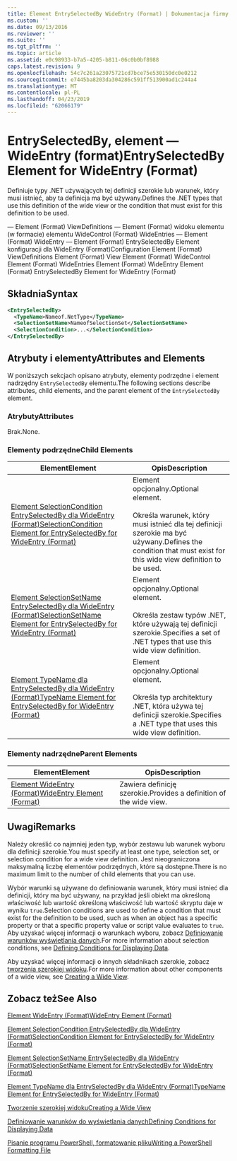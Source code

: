 ```yaml
---
title: Element EntrySelectedBy WideEntry (Format) | Dokumentacja firmy Microsoft
ms.custom: ''
ms.date: 09/13/2016
ms.reviewer: ''
ms.suite: ''
ms.tgt_pltfrm: ''
ms.topic: article
ms.assetid: e0c98933-b7a5-4205-b811-06c0b0bf8988
caps.latest.revision: 9
ms.openlocfilehash: 54c7c261a23075721cd7bce75e530150dc0e0212
ms.sourcegitcommit: e7445ba8203da304286c591ff513900ad1c244a4
ms.translationtype: MT
ms.contentlocale: pl-PL
ms.lasthandoff: 04/23/2019
ms.locfileid: "62066179"
---
```

# <a name="entryselectedby-element-for-wideentry-format"></a><span data-ttu-id="26f3c-102">EntrySelectedBy, element — WideEntry (format)</span><span class="sxs-lookup"><span data-stu-id="26f3c-102">EntrySelectedBy Element for WideEntry (Format)</span></span>

<span data-ttu-id="26f3c-103">Definiuje typy .NET używających tej definicji szerokie lub warunek, który musi istnieć, aby ta definicja ma być używany.</span><span class="sxs-lookup"><span data-stu-id="26f3c-103">Defines the .NET types that use this definition of the wide view or the condition that must exist for this definition to be used.</span></span>

<span data-ttu-id="26f3c-104">— Element (Format) ViewDefinitions — Element (Format) widoku elementu (w formacie) elementu WideControl (Format) WideEntries — Element (Format) WideEntry — Element (Format) EntrySelectedBy Element konfiguracji dla WideEntry (Format)</span><span class="sxs-lookup"><span data-stu-id="26f3c-104">Configuration Element (Format) ViewDefinitions Element (Format) View Element (Format) WideControl Element (Format) WideEntries Element (Format) WideEntry Element (Format) EntrySelectedBy Element for WideEntry (Format)</span></span>

## <a name="syntax"></a><span data-ttu-id="26f3c-105">Składnia</span><span class="sxs-lookup"><span data-stu-id="26f3c-105">Syntax</span></span>

```xml
<EntrySelectedBy>
  <TypeName>Nameof.NetType</TypeName>
  <SelectionSetName>NameofSelectionSet</SelectionSetName>
  <SelectionCondition>...</SelectionCondition>
</EntrySelectedBy>
```

## <a name="attributes-and-elements"></a><span data-ttu-id="26f3c-106">Atrybuty i elementy</span><span class="sxs-lookup"><span data-stu-id="26f3c-106">Attributes and Elements</span></span>

<span data-ttu-id="26f3c-107">W poniższych sekcjach opisano atrybuty, elementy podrzędne i element nadrzędny `EntrySelectedBy` elementu.</span><span class="sxs-lookup"><span data-stu-id="26f3c-107">The following sections describe attributes, child elements, and the parent element of the `EntrySelectedBy` element.</span></span>

### <a name="attributes"></a><span data-ttu-id="26f3c-108">Atrybuty</span><span class="sxs-lookup"><span data-stu-id="26f3c-108">Attributes</span></span>

<span data-ttu-id="26f3c-109">Brak.</span><span class="sxs-lookup"><span data-stu-id="26f3c-109">None.</span></span>

### <a name="child-elements"></a><span data-ttu-id="26f3c-110">Elementy podrzędne</span><span class="sxs-lookup"><span data-stu-id="26f3c-110">Child Elements</span></span>

|<span data-ttu-id="26f3c-111">Element</span><span class="sxs-lookup"><span data-stu-id="26f3c-111">Element</span></span>|<span data-ttu-id="26f3c-112">Opis</span><span class="sxs-lookup"><span data-stu-id="26f3c-112">Description</span></span>|
|-------------|-----------------|
|[<span data-ttu-id="26f3c-113">Element SelectionCondition EntrySelectedBy dla WideEntry (Format)</span><span class="sxs-lookup"><span data-stu-id="26f3c-113">SelectionCondition Element for EntrySelectedBy for WideEntry (Format)</span></span>](./selectioncondition-element-for-entryselectedby-for-widecontrol-format.md)|<span data-ttu-id="26f3c-114">Element opcjonalny.</span><span class="sxs-lookup"><span data-stu-id="26f3c-114">Optional element.</span></span><br /><br /> <span data-ttu-id="26f3c-115">Określa warunek, który musi istnieć dla tej definicji szerokie ma być używany.</span><span class="sxs-lookup"><span data-stu-id="26f3c-115">Defines the condition that must exist for this wide view definition to be used.</span></span>|
|[<span data-ttu-id="26f3c-116">Element SelectionSetName EntrySelectedBy dla WideEntry (Format)</span><span class="sxs-lookup"><span data-stu-id="26f3c-116">SelectionSetName Element for EntrySelectedBy for WideEntry (Format)</span></span>](./selectionsetname-element-for-entryselectedby-for-widecontrol-format.md)|<span data-ttu-id="26f3c-117">Element opcjonalny.</span><span class="sxs-lookup"><span data-stu-id="26f3c-117">Optional element.</span></span><br /><br /> <span data-ttu-id="26f3c-118">Określa zestaw typów .NET, które używają tej definicji szerokie.</span><span class="sxs-lookup"><span data-stu-id="26f3c-118">Specifies a set of .NET types that use this wide view definition.</span></span>|
|[<span data-ttu-id="26f3c-119">Element TypeName dla EntrySelectedBy dla WideEntry (Format)</span><span class="sxs-lookup"><span data-stu-id="26f3c-119">TypeName Element for EntrySelectedBy for WideEntry (Format)</span></span>](./typename-element-for-entryselectedby-for-wideentry-format.md)|<span data-ttu-id="26f3c-120">Element opcjonalny.</span><span class="sxs-lookup"><span data-stu-id="26f3c-120">Optional element.</span></span><br /><br /> <span data-ttu-id="26f3c-121">Określa typ architektury .NET, która używa tej definicji szerokie.</span><span class="sxs-lookup"><span data-stu-id="26f3c-121">Specifies a .NET type that uses this wide view definition.</span></span>|

### <a name="parent-elements"></a><span data-ttu-id="26f3c-122">Elementy nadrzędne</span><span class="sxs-lookup"><span data-stu-id="26f3c-122">Parent Elements</span></span>

|<span data-ttu-id="26f3c-123">Element</span><span class="sxs-lookup"><span data-stu-id="26f3c-123">Element</span></span>|<span data-ttu-id="26f3c-124">Opis</span><span class="sxs-lookup"><span data-stu-id="26f3c-124">Description</span></span>|
|-------------|-----------------|
|[<span data-ttu-id="26f3c-125">Element WideEntry (Format)</span><span class="sxs-lookup"><span data-stu-id="26f3c-125">WideEntry Element (Format)</span></span>](./wideentry-element-for-widecontrol-format.md)|<span data-ttu-id="26f3c-126">Zawiera definicję szerokie.</span><span class="sxs-lookup"><span data-stu-id="26f3c-126">Provides a definition of the wide view.</span></span>|

## <a name="remarks"></a><span data-ttu-id="26f3c-127">Uwagi</span><span class="sxs-lookup"><span data-stu-id="26f3c-127">Remarks</span></span>

<span data-ttu-id="26f3c-128">Należy określić co najmniej jeden typ, wybór zestawu lub warunek wyboru dla definicji szerokie.</span><span class="sxs-lookup"><span data-stu-id="26f3c-128">You must specify at least one type, selection set, or selection condition for a wide view definition.</span></span> <span data-ttu-id="26f3c-129">Jest nieograniczona maksymalną liczbę elementów podrzędnych, które są dostępne.</span><span class="sxs-lookup"><span data-stu-id="26f3c-129">There is no maximum limit to the number of child elements that you can use.</span></span>

<span data-ttu-id="26f3c-130">Wybór warunki są używane do definiowania warunek, który musi istnieć dla definicji, który ma być używany, na przykład jeśli obiekt ma określoną właściwość lub wartość określoną właściwość lub wartość skryptu daje w wyniku `true`.</span><span class="sxs-lookup"><span data-stu-id="26f3c-130">Selection conditions are used to define a condition that must exist for the definition to be used, such as when an object has a specific property or that a specific property value or script value evaluates to `true`.</span></span> <span data-ttu-id="26f3c-131">Aby uzyskać więcej informacji o warunkach wyboru, zobacz [Definiowanie warunków wyświetlania danych](./defining-conditions-for-displaying-data.md).</span><span class="sxs-lookup"><span data-stu-id="26f3c-131">For more information about selection conditions, see [Defining Conditions for Displaying Data](./defining-conditions-for-displaying-data.md).</span></span>

<span data-ttu-id="26f3c-132">Aby uzyskać więcej informacji o innych składnikach szerokie, zobacz [tworzenia szerokiej widoku](./creating-a-wide-view.md).</span><span class="sxs-lookup"><span data-stu-id="26f3c-132">For more information about other components of a wide view, see [Creating a Wide View](./creating-a-wide-view.md).</span></span>

## <a name="see-also"></a><span data-ttu-id="26f3c-133">Zobacz też</span><span class="sxs-lookup"><span data-stu-id="26f3c-133">See Also</span></span>

[<span data-ttu-id="26f3c-134">Element WideEntry (Format)</span><span class="sxs-lookup"><span data-stu-id="26f3c-134">WideEntry Element (Format)</span></span>](./wideentry-element-for-widecontrol-format.md)

[<span data-ttu-id="26f3c-135">Element SelectionCondition EntrySelectedBy dla WideEntry (Format)</span><span class="sxs-lookup"><span data-stu-id="26f3c-135">SelectionCondition Element for EntrySelectedBy for WideEntry (Format)</span></span>](./selectioncondition-element-for-entryselectedby-for-widecontrol-format.md)

[<span data-ttu-id="26f3c-136">Element SelectionSetName EntrySelectedBy dla WideEntry (Format)</span><span class="sxs-lookup"><span data-stu-id="26f3c-136">SelectionSetName Element for EntrySelectedBy for WideEntry (Format)</span></span>](./selectionsetname-element-for-entryselectedby-for-widecontrol-format.md)

[<span data-ttu-id="26f3c-137">Element TypeName dla EntrySelectedBy dla WideEntry (Format)</span><span class="sxs-lookup"><span data-stu-id="26f3c-137">TypeName Element for EntrySelectedBy for WideEntry (Format)</span></span>](./typename-element-for-entryselectedby-for-wideentry-format.md)

[<span data-ttu-id="26f3c-138">Tworzenie szerokiej widoku</span><span class="sxs-lookup"><span data-stu-id="26f3c-138">Creating a Wide View</span></span>](./creating-a-wide-view.md)

[<span data-ttu-id="26f3c-139">Definiowanie warunków do wyświetlania danych</span><span class="sxs-lookup"><span data-stu-id="26f3c-139">Defining Conditions for Displaying Data</span></span>](./defining-conditions-for-displaying-data.md)

[<span data-ttu-id="26f3c-140">Pisanie programu PowerShell, formatowanie pliku</span><span class="sxs-lookup"><span data-stu-id="26f3c-140">Writing a PowerShell Formatting File</span></span>](./writing-a-powershell-formatting-file.md)
